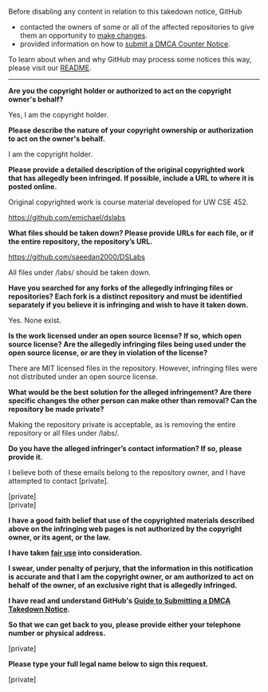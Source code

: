 Before disabling any content in relation to this takedown notice, GitHub
- contacted the owners of some or all of the affected repositories to give them an opportunity to [make changes](https://docs.github.com/en/github/site-policy/dmca-takedown-policy#a-how-does-this-actually-work).
- provided information on how to [submit a DMCA Counter Notice](https://docs.github.com/en/articles/guide-to-submitting-a-dmca-counter-notice).

To learn about when and why GitHub may process some notices this way, please visit our [README](https://github.com/github/dmca/blob/master/README.md).

---

**Are you the copyright holder or authorized to act on the copyright owner's behalf?**

Yes, I am the copyright holder.

**Please describe the nature of your copyright ownership or authorization to act on the owner's behalf.**

I am the copyright holder.

**Please provide a detailed description of the original copyrighted work that has allegedly been infringed. If possible, include a URL to where it is posted online.**

Original copyrighted work is course material developed for UW CSE 452.

https://github.com/emichael/dslabs

**What files should be taken down? Please provide URLs for each file, or if the entire repository, the repository’s URL.**

https://github.com/saeedan2000/DSLabs

All files under /labs/ should be taken down.

**Have you searched for any forks of the allegedly infringing files or repositories? Each fork is a distinct repository and must be identified separately if you believe it is infringing and wish to have it taken down.**

Yes. None exist.

**Is the work licensed under an open source license? If so, which open source license? Are the allegedly infringing files being used under the open source license, or are they in violation of the license?**

There are MIT licensed files in the repository. However, infringing files were not distributed under an open source license.

**What would be the best solution for the alleged infringement? Are there specific changes the other person can make other than removal? Can the repository be made private?**

Making the repository private is acceptable, as is removing the entire repository or all files under /labs/.

**Do you have the alleged infringer’s contact information? If so, please provide it.**

I believe both of these emails belong to the repository owner, and I have attempted to contact [private].

[private]  
[private]

**I have a good faith belief that use of the copyrighted materials described above on the infringing web pages is not authorized by the copyright owner, or its agent, or the law.**

**I have taken <a href="https://www.lumendatabase.org/topics/22">fair use</a> into consideration.**

**I swear, under penalty of perjury, that the information in this notification is accurate and that I am the copyright owner, or am authorized to act on behalf of the owner, of an exclusive right that is allegedly infringed.**

**I have read and understand GitHub's <a href="https://docs.github.com/articles/guide-to-submitting-a-dmca-takedown-notice/">Guide to Submitting a DMCA Takedown Notice</a>.**

**So that we can get back to you, please provide either your telephone number or physical address.**

[private]

**Please type your full legal name below to sign this request.**

[private]
